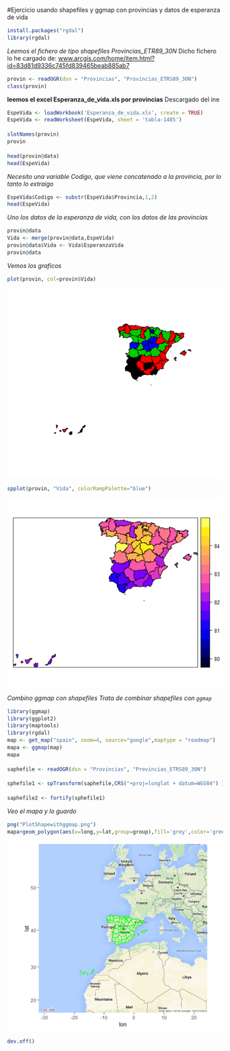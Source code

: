 #Ejercicio usando shapefiles y ggmap con provincias y datos de esperanza de vida
```r
install.packages("rgdal")
library(rgdal)
```
*Leemos el fichero de tipo shapefiles Provincias_ETR89_30N*
Dicho fichero lo he cargado de:
www.arcgis.com/home/item.html?id=83d81d9336c745fd839465beab885ab7
```r
provin <- readOGR(dsn = "Provincias", "Provincias_ETRS89_30N")
class(provin)
```
**leemos el excel Esperanza_de_vida.xls por provincias**
Descargado del ine

```r
EspeVida <- loadWorkbook('Esperanza_de_vida.xls', create = TRUE) 
EspeVida <- readWorksheet(EspeVida, sheet = 'tabla-1485')

slotNames(provin)
provin

head(provin@data)
head(EspeVida)
```
*Necesito una variable Codigo, que viene concatenado a la provincia, por lo tanto lo extraigo*
```r
EspeVida$Codigo <- substr(EspeVida$Provincia,1,2)
head(EspeVida)
```

*Uno los datos de la esperanza de vida, con los datos de las provincias*
```r
provin@data
Vida <- merge(provin@data,EspeVida)
provin@data$Vida <- Vida$EsperanzaVida
provin@data
```
*Vemos los graficos*
```r
plot(provin, col=provin$Vida)
```
![plot](https://github.com/Aniana4/kschool_shapefiles_Provincias/blob/master/Provincias_Espana.png)
```r 
spplot(provin, "Vida", colorRampPalette="blue")
```
![spplot](https://github.com/Aniana4/kschool_shapefiles_Provincias/blob/master/Freq_EspVida.png)

*Combino ggmap con shapefiles*
*Trata de combinar _shapefiles_ con `ggmap`*
```r
library(ggmap)
library(ggplot2)
library(maptools)
library(rgdal)
map <- get_map("spain", zoom=4, source="google",maptype = "roadmap")
mapa <- ggmap(map)
mapa

saphefile <- readOGR(dsn = "Provincias", "Provincias_ETRS89_30N")

sphefile1 <- spTransform(saphefile,CRS("+proj=longlat + datum=WGS84") )

saphefile2 <- fortify(sphefile1)
```
*Veo el mapa y lo guardo*
```r
png("PlotShapewithggmap.png")
mapa+geom_polygon(aes(x=long,y=lat,group=group),fill='grey',color='green',data=saphefile2,alpha=0)
```
![ma](https://github.com/Aniana4/kschool_shapefiles_Provincias/blob/master/Provincias_Espana2.png)
```r
dev.off()
```
